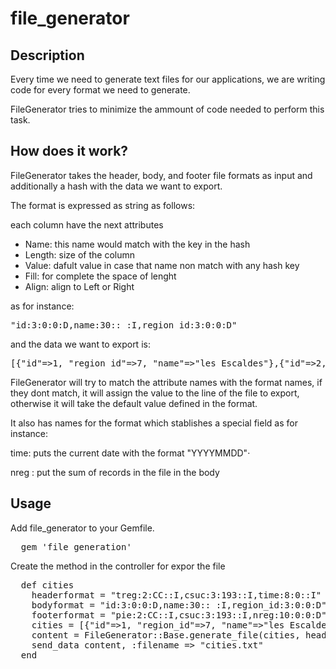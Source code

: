 # file_generator

## Description

Every time we need to generate text files for our applications, we are 
writing code for every format we need to generate.

FileGenerator tries to minimize the ammount of code needed to perform
this task.

## How does it work?

FileGenerator takes the header, body, and footer file formats as input
and additionally a hash with the data we want to export.

The format is expressed as string as follows:

each column have the next attributes

* Name: this name would match with the key in the hash
* Length: size of the column
* Value: dafult value in case that name non match with any hash key
* Fill: for complete the space of lenght
* Align: align to Left or Right

as for instance:

<pre>
"id:3:0:0:D,name:30:: :I,region_id:3:0:0:D"
</pre>

and the data we want to export is:

<pre>
[{"id"=>1, "region_id"=>7, "name"=>"les Escaldes"},{"id"=>2, "region_id"=>7, "name"=>"Lima"}]
</pre>

FileGenerator will try to match the attribute names with the format
names, if they dont match, it will assign the value to the line of the
file to export, otherwise it will take the default value defined in the
format.

It also has names for the format which stablishes a special field as for
instance:

time: puts the current date with the format "YYYYMMDD"·

nreg : put the sum of records in the file in the body

## Usage

Add file_generator to your Gemfile.

<pre>
  gem 'file_generation'
</pre>

Create the method in the controller for expor the file

<pre>
  def cities
    headerformat = "treg:2:CC::I,csuc:3:193::I,time:8:0::I"
    bodyformat = "id:3:0:0:D,name:30:: :I,region_id:3:0:0:D"
    footerformat = "pie:2:CC::I,csuc:3:193::I,nreg:10:0:0:D"
    cities = [{"id"=>1, "region_id"=>7, "name"=>"les Escaldes"},{"id"=>2, "region_id"=>7, "name"=>"Lima"}]
    content = FileGenerator::Base.generate_file(cities, headerformat, bodyformat, footerformat)
    send_data content, :filename => "cities.txt"
  end
</pre>


